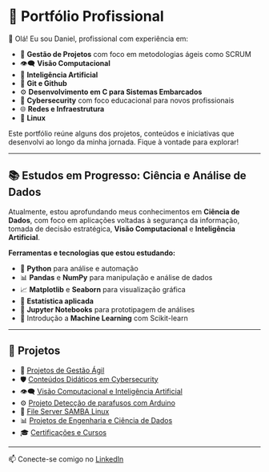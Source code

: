 # 💼 Portfólio Profissional

👋 Olá! Eu sou Daniel, profissional com experiência em:

- 🧭 **Gestão de Projetos** com foco em metodologias ágeis como SCRUM
- 👁️‍🗨️ **Visão Computacional**  
- 🤖 **Inteligência Artificial**
- 📂 **Git e Github**
- ⚙️ **Desenvolvimento em C para Sistemas Embarcados**   
- 🔐 **Cybersecurity** com foco educacional para novos profissionais
- 🌐 **Redes e Infraestrutura**  
- 🐧 **Linux**  

Este portfólio reúne alguns dos projetos, conteúdos e iniciativas que desenvolvi ao longo da minha jornada. Fique à vontade para explorar!

---

## 📚 Estudos em Progresso: Ciência e Análise de Dados

Atualmente, estou aprofundando meus conhecimentos em **Ciência de Dados**, com foco em aplicações voltadas à segurança da informação, tomada de decisão estratégica, **Visão Computacional** e **Inteligência Artificial**.


**Ferramentas e tecnologias que estou estudando:**

- 🐍 **Python** para análise e automação  
- 📊 **Pandas** e **NumPy** para manipulação e análise de dados  
- 📈 **Matplotlib** e **Seaborn** para visualização gráfica  
- 🧮 **Estatística aplicada**  
- 📓 **Jupyter Notebooks** para prototipagem de análises  
- 🧠 Introdução a **Machine Learning** com Scikit-learn

---

## 📌 Projetos

- 📁 [Projetos de Gestão Ágil](./agile-projects)
- 🛡️ [Conteúdos Didáticos em Cybersecurity](./cybersecurity)
- 👁️‍🗨️ [Visão Computacional e Inteligência Artificial](./visao-computacional-e-ia)
- ⚙️ [Projeto Detecção de parafusos com Arduino](./projeto-embarcado-arduino)
- 🐧 [File Server SAMBA Linux](./fileserver-samba-ubuntu)
- 📊 [Projetos de Engenharia e Ciência de Dados](./data-science)
- 🎓 [Certificações e Cursos](./certificados)
---

📫 Conecte-se comigo no [LinkedIn](https://www.linkedin.com/in/daniel-santos-it/)
